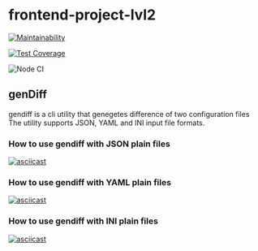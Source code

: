 # frontend-project-lvl2

[![Maintainability](https://api.codeclimate.com/v1/badges/2be91a158473133e146d/maintainability)](https://codeclimate.com/github/vbuzivskoy/frontend-project-lvl2/maintainability)

[![Test Coverage](https://api.codeclimate.com/v1/badges/2be91a158473133e146d/test_coverage)](https://codeclimate.com/github/vbuzivskoy/frontend-project-lvl2/test_coverage)

![Node CI](https://github.com/vbuzivskoy/frontend-project-lvl2/workflows/Node%20CI/badge.svg)

## genDiff

gendiff is a cli utility that genegetes difference of two configuration files
The utility supports JSON, YAML and INI input file formats.

### How to use gendiff with JSON plain files

[![asciicast](https://asciinema.org/a/AA7kuRhHxKoCg3XLrMV4QyX6l.svg)](https://asciinema.org/a/AA7kuRhHxKoCg3XLrMV4QyX6l)

### How to use gendiff with YAML plain files

[![asciicast](https://asciinema.org/a/DAyQD5yrXjTn9txLBjkcPoTc0.svg)](https://asciinema.org/a/DAyQD5yrXjTn9txLBjkcPoTc0)

### How to use gendiff with INI plain files

[![asciicast](https://asciinema.org/a/7ECPZ5f8QKZ98zYld8wY4j0Xq.svg)](https://asciinema.org/a/7ECPZ5f8QKZ98zYld8wY4j0Xq)